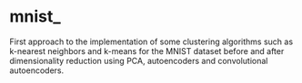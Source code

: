 # mnist_
First approach to the implementation of some clustering algorithms such as k-nearest neighbors and k-means for the MNIST dataset before and after dimensionality reduction using PCA, autoencoders and convolutional autoencoders.
